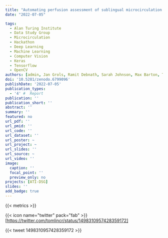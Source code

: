 ```yaml
---
title: "Automating perfusion assessment of sublingual microcirculation in critical illness"
date: "2022-07-05"

tags:
  - Alan Turing Institute
  - Data Study Group
  - Microcirculation
  - Hackathon
  - Deep Learning
  - Machine Learning
  - Computer Vision
  - Keras
  - Tensorflow
  - OpenCV
authors: [admin, Jan Grols, Ramit Debnath, Sarah Johnson, Max Barton, Tianyu Han, Seyedeh Nazanin Khatami, Giacomo Baldo, Aniketh Ramesh, Diego Cammarano, Kashif Rajpoot]
doi: '10.5281/zenodo.6799096'
publishDate: '2022-07-05'
publication_types:
  - '4' #  Report
publication: ''
publication_short: ''
abstract: ''
summary: ''
featured: no
url_pdf: ''
url_pmid: ''
url_code: ''
url_dataset: ''
url_poster: ~
url_project: ~
url_slides: ''
url_source: ~
url_video: ''
image:
  caption: ''
  focal_point: ''
  preview_only: no
projects: [ATI-DSG]
slides: ''
add_badge: true
---
```


{{< metrics >}}

{{< icon name="twitter" pack="fab" >}} [https://twitter.com/tomlincr/status/1498310957428359172]  

{{< tweet 1498310957428359172 >}}